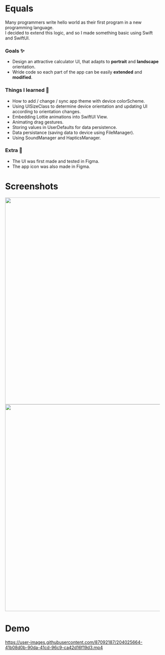 # Equals
Many programmers write hello world as their first program in a new programming language. <br />  I decided to extend this logic, and so I made something basic using Swift and SwiftUI.

### Goals ✨
- Design an attractive calculator UI, that adapts to **portrait** and **landscape** orientation.
- Wride code so each part of the app can be easily **extended** and **modified**. 

### Things I learned 🔭
- How to add / change / sync app theme with device colorScheme.
- Using UISizeClass to determine device orientation and updating UI according to orientation changes.
- Embedding Lottie animations into SwiftUI View.
- Animating drag gestures.
- Storing values in UserDefaults for data persistence.
- Data persistance (saving data to device using FileManager).
- Using SoundManager and HapticsManager.

### Extra 🤩
- The UI was first made and tested in Figma.
- The app icon was also made in Figma.

# Screenshots
<p float="center">
<img src="https://user-images.githubusercontent.com/87092187/204024023-c4a147e4-d94a-438b-afd7-1a1c81c383b8.jpg" height= "670"/>
<img src="https://user-images.githubusercontent.com/87092187/204025464-fe840457-8e23-4936-b251-524a7002092f.jpg" height= "670"/>
</p>

# Demo
https://user-images.githubusercontent.com/87092187/204025664-41b08d0b-90da-41cd-96c9-ca42d16f19d3.mp4

